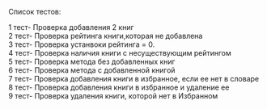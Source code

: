 Список тестов:<br/>

1 тест- Проверка добавления 2 книг<br/> 
2 тест- Проверка рейтинга книги,которая не добавлена<br/> 
3 тест- Проверка устанвоки рейтинга = 0.<br/>
4 тест- Проверка наличия книги с несуществующим рейтингом<br/>
5 тест- Проверка метода без добавленных книг<br/>
6 тест- Проверка метода с добавленной книгой<br/>
7 тест- Проверка добавления книги в избранное, если ее нет в словаре<br/>
8 тест- Проверка добавления книги в избранное и удаление ее<br/>
9 тест- Проверка удаления книги, которой нет в Избранном<br/>
